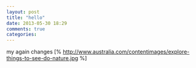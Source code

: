 ```yaml
---
layout: post
title: "hello"
date: 2013-05-30 18:29
comments: true
categories: 
---
```

 my again changes
  [%  http://www.australia.com/contentimages/explore-things-to-see-do-nature.jpg %]
